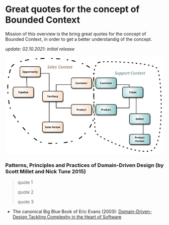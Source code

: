 # Great quotes for the concept of Bounded Context 

Mission of this overview is the bring great quotes for the concept of Bounded Context, in order to get a better understandig of the concept.

*update: 02.10.2021: initial release*


![Domain Driven Design](./img/sketch.png)

### Patterns, Principles and Practices of Domain-Driven Design (by Scott Millet and Nick Tune 2015)

> quote 1
> 
> quote 2
> 
> quote 3

* The canonical Big Blue Book of Eric Evans \(2003\): [Domain-Driven-Design Tackling Complexity in the Heart of Software](https://github.com/gg-daddy/ebooks/blob/master/Eric%20Evans%202003%20-%20Domain-Driven%20Design%20-%20Tackling%20Complexity%20in%20the%20Heart%20of%20Software.pdf)
